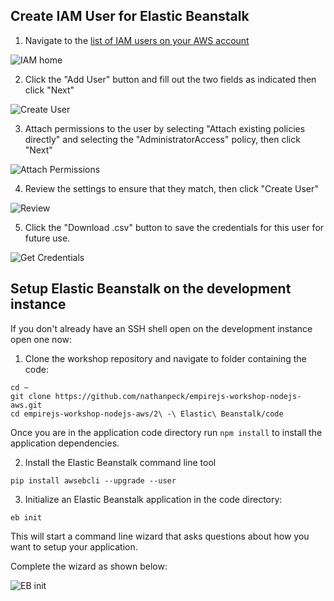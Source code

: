 ## Create IAM User for Elastic Beanstalk

1. Navigate to the [list of IAM users on your AWS account](https://console.aws.amazon.com/iam/home#/users)

![IAM home](pictures/iam-home.png)

2. Click the "Add User" button and fill out the two fields as indicated then click "Next"

![Create User](pictures/create-user.png)

3. Attach permissions to the user by selecting "Attach existing policies directly" and selecting the "AdministratorAccess" policy, then click "Next"

![Attach Permissions](pictures/attach-permissions.png)

4. Review the settings to ensure that they match, then click "Create User"

![Review](pictures/review.png)

5. Click the "Download .csv" button to save the credentials for this user for future use.

![Get Credentials](pictures/get-credentials.png)

## Setup Elastic Beanstalk on the development instance

If you don't already have an SSH shell open on the development instance open one now:

1. Clone the workshop repository and navigate to folder containing the code:

```
cd ~
git clone https://github.com/nathanpeck/empirejs-workshop-nodejs-aws.git
cd empirejs-workshop-nodejs-aws/2\ -\ Elastic\ Beanstalk/code
```

Once you are in the application code directory run `npm install` to install the application dependencies.

2. Install the Elastic Beanstalk command line tool

```
pip install awsebcli --upgrade --user
```

3. Initialize an Elastic Beanstalk application in the code directory:

```
eb init
```

This will start a command line wizard that asks questions about how you want to setup your application.

Complete the wizard as shown below:

![EB init](pictures/configure-elastic-beanstalk.png)
